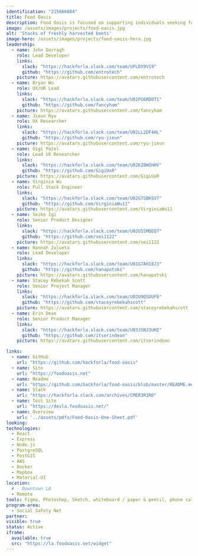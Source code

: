 ```yaml
---
identification: "215666884"
title: Food Oasis
description: Food Oasis is focused on supporting individuals seeking food in Los Angeles. We aim to provide an up-to date resource on food pantries and meal services. The team is currently working on updating listings on our website foodoasis.net, improving UI, and establishing new partnerships.
image: /assets/images/projects/food-oasis.jpg
alt: 'Stacks of freshly harvested beets'
image-hero: /assets/images/projects/food-oasis-hero.jpg
leadership:
  - name: John Darragh
    role: Lead Developer
    links:
      slack: "https://hackforla.slack.com/team/UFLDX9V19"
      github: "https://github.com/entrotech"
    picture: https://avatars.githubusercontent.com/entrotech
  - name: Bryan Wu
    role: UX/UR Lead
    links:
      slack: "https://hackforla.slack.com/team/U01PG6RD0T1"
      github: "https://github.com/fancyham"
    picture: https://avatars.githubusercontent.com/fancyham
  - name: Jieun Ryu
    role: UX Researcher
    links:
      slack: "https://hackforla.slack.com/team/U02LL2DF4HL"
      github: "https://github.com/ryu-jieun"
    picture: https://avatars.githubusercontent.com/ryu-jieun
  - name: Gigi Patel
    role: Lead UX Researcher
    links:
      slack: "https://hackforla.slack.com/team/U02KZ8WSHHV"
      github: "https://github.com/GigiUxR"
    picture: https://avatars.githubusercontent.com/GigiUxR
  - name: Virginia Wu
    role: Full Stack Engineer
    links:
      slack: "https://hackforla.slack.com/team/U02G7SBKSV7"
      github: "https://github.com/VirginiaWu11"
    picture: https://avatars.githubusercontent.com/VirginiaWu11
  - name: Seiko Igi
    role: Senior Product Designer
    links:
      slack: "https://hackforla.slack.com/team/U02U55MQEQ7"
      github: "https://github.com/sei1122"
    picture: https://avatars.githubusercontent.com/sei1122
  - name: Hannah Zulueta
    role: Lead Developer
    links:
      slack: "https://hackforla.slack.com/team/U01G7AH18J3"
      github: "https://github.com/hanapotski"
    picture: https://avatars.githubusercontent.com/hanapotski
  - name: Stacey Rebekah Scott
    role: Senior Project Manager
    links:
      slack: "https://hackforla.slack.com/team/U02U9Q5DUF6"
      github: "https://github.com/staceyrebekahscott"
    picture: https://avatars.githubusercontent.com/staceyrebekahscott
  - name: Erin Dean
    role: Senior Product Manager
    links:
      slack: "https://hackforla.slack.com/team/U03JSNJ3UKE"
      github: "https://github.com/itserindean"
    picture: https://avatars.githubusercontent.com/itserindean

links:
  - name: GitHub
    url: "https://github.com/hackforla/food-oasis"
  - name: Site
    url: "https://foodoasis.net"
  - name: Readme
    url: "https://github.com/hackforla/food-oasis/blob/master/README.md"
  - name: Slack
    url: "https://hackforla.slack.com/archives/CMER3R1RD"
  - name: Test Site
    url: "https://devla.foodoasis.net/"
  - name: Overview
    url: '../assets/pdfs/Food-Oasis-One-Sheet.pdf'
looking:
technologies:
  - React
  - Express
  - Node.js
  - PostgreSQL
  - PostGIS
  - AWS
  - Docker
  - Mapbox
  - Material-UI
location:
  # - Downtown LA
  - Remote
tools: Figma, Photoshop, Sketch, whiteboard / paper & pencil, phone calls, paper prototyping, Google forms, Google Sheets, Google Analytics, FigJam, SPSS, Mplus, AtlasTI, Usabilityhub.com surveys
program-area:
  - Social Safety Net
partner:
visible: true
status: Active
iframe:
  available: true
  src: "https://la.foodoasis.net/widget"
---
```

